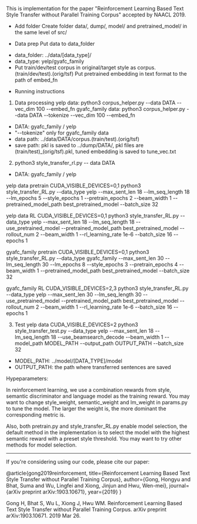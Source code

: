 This is implementation for the paper "Reinforcement Learning Based Text Style Transfer without Parallel Training Corpus" accepted by NAACL 2019.

* Add folder
Create folder data/, dump/, model/ and pretrained_model/ in the same level of src/


* Data prep
Put data to data_folder
- data_folder: ../data/[data_type]/
- data_type: yelp/gyafc_family
- Put train/dev/test corpus in original/target style as corpus.(train/dev/test).(orig/tsf)
Put pretrained embedding in text format to the path of embed_fn


* Running instructions
1. Data processing
yelp data:
python3 corpus_helper.py --data DATA --vec_dim 100 --embed_fn
gyafc_family data:
python3 corpus_helper.py --data DATA --tokenize --vec_dim 100 --embed_fn 

- DATA: gyafc_family / yelp
- "--tokenize" only for gyafc_family data
- data path: ../data/DATA/corpus.(train/test).(orig/tsf)
- save path: pkl is saved to ../dump/DATA/, pkl files are (train/test)_(orig/tsf).pkl, tuned embedding is saved to tune_vec.txt

2. python3 style_transfer_rl.py -- data DATA
- DATA: gyafc_family / yelp

yelp data pretrain
CUDA_VISIBLE_DEVICES=0,1 python3 style_transfer_RL.py --data_type yelp --max_sent_len 18 --lm_seq_length 18 --lm_epochs 5 --style_epochs 1 --pretrain_epochs 2 --beam_width 1
--pretrained_model_path best_pretrained_model 
--batch_size 32

yelp data RL
CUDA_VISIBLE_DEVICES=0,1 python3 style_transfer_RL.py --data_type yelp
--max_sent_len 18 --lm_seq_length 18 
--use_pretrained_model --pretrained_model_path best_pretrained_model
--rollout_num 2 --beam_width 1 
--rl_learning_rate 1e-6 --batch_size 16 --epochs 1 


gyafc_family pretrain
CUDA_VISIBLE_DEVICES=0,1 python3 style_transfer_RL.py --data_type gyafc_family --max_sent_len 30  --lm_seq_length 30 --lm_epochs 8 --style_epochs 3 --pretrain_epochs 4 --beam_width 1
--pretrained_model_path best_pretrained_model 
--batch_size 32 

gyafc_family RL
CUDA_VISIBLE_DEVICES=2,3 python3 style_transfer_RL.py --data_type yelp
--max_sent_len 30 --lm_seq_length 30
--use_pretrained_model --pretrained_model_path best_pretrained_model
--rollout_num 2 --beam_width 1 
--rl_learning_rate 1e-6 --batch_size 16 --epochs 1 

3. Test
yelp data
CUDA_VISIBLE_DEVICES=2 python3 style_transfer_test.py --data_type yelp
--max_sent_len 18 --lm_seq_length 18 --use_beamsearch_decode --beam_width 1
--model_path MODEL_PATH --output_path OUTPUT_PATH
--batch_size 32

- MODEL_PATH: ../model/[DATA_TYPE]/model
- OUTPUT_PATH: the path where transferred sentences are saved


Hypeparameters:

In reinforcement learning, we use a combination rewards from style, semantic discriminator and language model as the training reward. You may want to change style_weight, semantic_weight and lm_weight in params.py to tune the model. The larger the weight is, the more dominant the corresponding metric is.

Also, both pretrain.py and style_transfer_RL.py enable model selection, the default method in the implementation is to select the model with the highest semantic reward with a preset style threshold. You may want to try other methods for model selection.

-----------------------------------------------------------------------------------------------------------------------
If you're considering using our code, please cite our paper:

@article{gong2019reinforcement,
  title={Reinforcement Learning Based Text Style Transfer without Parallel Training Corpus},
  author={Gong, Hongyu and Bhat, Suma and Wu, Lingfei and Xiong, Jinjun and Hwu, Wen-mei},
  journal={arXiv preprint arXiv:1903.10671},
  year={2019}
}

Gong H, Bhat S, Wu L, Xiong J, Hwu WM. Reinforcement Learning Based Text Style Transfer without Parallel Training Corpus. arXiv preprint arXiv:1903.10671. 2019 Mar 26.

